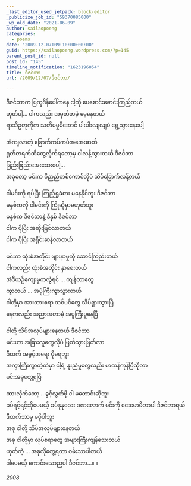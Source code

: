 ```yaml
---
_last_editor_used_jetpack: block-editor
_publicize_job_id: "59370085000"
_wp_old_date: "2021-06-09"
author: sailaopoeng
categories:
  - poems
date: "2009-12-07T09:10:00+00:00"
guid: https://sailaopoeng.wordpress.com/?p=145
parent_post_id: null
post_id: "145"
timeline_notification: "1623196054"
title: ဒီဇင်ဘာ
url: /2009/12/07/ဒီဇင်ဘာ/

---
```

ဒီဇင်ဘာက ပြက္ခဒိန်ပေါ်ကနေ ငါ့ကို ပေစောင်းစောင်းကြည့်တယ်  
ဟုတ်ပါ့… ငါကလည်း အမှတ်တမဲ့ မေ့နေတယ်  
ရာသီဥတုကိုက သတိမမှုမိအောင် ပါးပါးလျလျပဲ ရွေ့သွားနေပေါ့

အံကျလာတဲ့ ခြောက်ကပ်ကပ်အအေးဓာတ်  
ရုတ်တရက်ထိတွေ့လိုက်ရတော့မှ ငါလန့်သွားတယ် ဒီဇင်ဘာ  
ဖြည်းဖြည်းအေးဆေးပေါ့…  
အခုတော့ မင်းက ဝိဉာည်တစ်ကောင်လိုပဲ သိပ်ခြောက်လန့်တယ်

ငါမင်းကို ရပ်ပြီး ကြည့်ရှုခံစား မနေနိုင်ဘူး ဒီဇင်ဘာ  
မနှစ်ကလို ငါမင်းကို ကြိုဆိုမှာမဟုတ်ဘူး  
မနှစ်က ဒီဇင်ဘာနဲ့ ဒီနှစ် ဒီဇင်ဘာ  
ငါက ပိုပြီး အဆိုးမြင်လာတယ်  
ငါက ပိုပြီး အရိုင်းဆန်လာတယ်

မင်းက ထုံးစံအတိုင်း ဖျားနာမှုကို ဆောင်ကြည်းတယ်  
ငါကလည်း ထုံးစံအတိုင်း နှာစေးတယ်  
အဲဒီယဉ်ကျေးမှုကလွဲရင် … ကျန်တာတွေ  
ကွာတယ် … အပုံကြီးကွာသွားတယ်  
ငါတို့မှာ အားထားစရာ သစ်ပင်တွေ သိပ်ရှားသွားပြီ  
နေကလည်း အညာအတာမဲ့ အပူကြီးပူနေပြီ

ငါတို့ သိပ်အလုပ်များနေတယ် ဒီဇင်ဘာ  
မင်းဟာ အခြားလူတွေလိုပဲ ဖြတ်သွားဖြတ်လာ  
ဒီထက် အခွင့်အရေး ပိုမရဘူး  
အကွာကြီးကွာတဲ့ထဲမှာ ငါ့ရဲ့ နူးညံမှုတွေလည်း မာထန်ကုန်ပြီဆိုတာ  
မင်းအခုတွေ့ရပြီ

ထားလိုက်တော့ .. ခွင့်လွတ်ဖို့ ငါ မတောင်းဆိုဘူး  
ခပ်ရင့်ရင့်ဆိုပေမယ့် ခပ်နုနုလေး ခဏလောက် မင်းကို ငေးမောမိတာပါ ဒီဇင်ဘာရယ်  
ဒီထက်ဘာမှ မပိုပါဘူး  
အခု ငါတို့ သိပ်အလုပ်များနေတယ်  
အခု ငါတို့မှာ လုပ်စရာတွေ အများကြီးကျန်သေးတယ်  
ဟုတ်ကဲ့ … အခုလိုတွေ့ရတာ ဝမ်းသာပါတယ်  
ဒါပေမယ့် ကောင်းသောညပါ ဒီဇင်ဘာ…။ ။

_2008_
